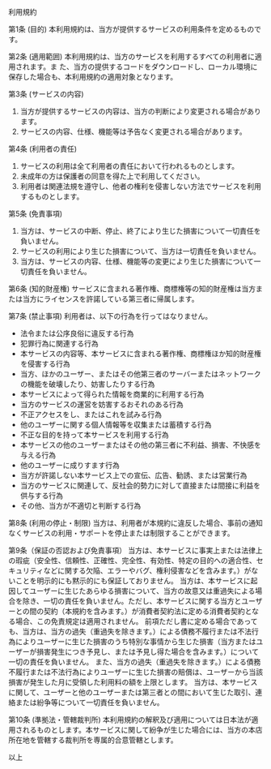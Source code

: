利用規約

第1条 (目的)
本利用規約は、当方が提供するサービスの利用条件を定めるものです。

第2条 (適用範囲)
本利用規約は、当方のサービスを利用するすべての利用者に適用されます。ま
た、当方の提供するコードをダウンロードし、ローカル環境に保存した場合も、本利用規約の適用対象となります。

第3条 (サービスの内容)
1. 当方が提供するサービスの内容は、当方の判断により変更される場合があります。
2. サービスの内容、仕様、機能等は予告なく変更される場合があります。

第4条 (利用者の責任)
1. サービスの利用は全て利用者の責任において行われるものとします。
2. 未成年の方は保護者の同意を得た上で利用してください。
3. 利用者は関連法規を遵守し、他者の権利を侵害しない方法でサービスを利用するものとします。

第5条 (免責事項)
1. 当方は、サービスの中断、停止、終了により生じた損害について一切責任を負いません。
2. サービスの利用により生じた損害について、当方は一切責任を負いません。
3. 当方は、サービスの内容、仕様、機能等の変更により生じた損害について一切責任を負いません。

第6条 (知的財産権)
サービスに含まれる著作権、商標権等の知的財産権は当方または当方にライセンスを許諾している第三者に帰属します。

第7条 (禁止事項)
利用者は、以下の行為を行ってはなりません。
- 法令または公序良俗に違反する行為
- 犯罪行為に関連する行為
- 本サービスの内容等、本サービスに含まれる著作権、商標権ほか知的財産権を侵害する行為
- 当方、ほかのユーザー、またはその他第三者のサーバーまたはネットワークの機能を破壊したり、妨害したりする行為
- 本サービスによって得られた情報を商業的に利用する行為
- 当方のサービスの運営を妨害するおそれのある行為
- 不正アクセスをし、またはこれを試みる行為
- 他のユーザーに関する個人情報等を収集または蓄積する行為
- 不正な目的を持って本サービスを利用する行為
- 本サービスの他のユーザーまたはその他の第三者に不利益、損害、不快感を与える行為
- 他のユーザーに成りすます行為
- 当方が許諾しない本サービス上での宣伝、広告、勧誘、または営業行為
- 当方のサービスに関連して、反社会的勢力に対して直接または間接に利益を供与する行為
- その他、当方が不適切と判断する行為

第8条 (利用の停止・制限)
当方は、利用者が本規約に違反した場合、事前の通知なくサービスの利用・サポートを停止または制限することができます。

第9条（保証の否認および免責事項）
当方は、本サービスに事実上または法律上の瑕疵（安全性、信頼性、正確性、完全性、有効性、特定の目的への適合性、セキュリティなどに関する欠陥、エラーやバグ、権利侵害などを含みます。）がないことを明示的にも黙示的にも保証しておりません。
当方は、本サービスに起因してユーザーに生じたあらゆる損害について、当方の故意又は重過失による場合を除き、一切の責任を負いません。ただし、本サービスに関する当方とユーザーとの間の契約（本規約を含みます。）が消費者契約法に定める消費者契約となる場合、この免責規定は適用されません。
前項ただし書に定める場合であっても、当方は、当方の過失（重過失を除きます。）による債務不履行または不法行為によりユーザーに生じた損害のうち特別な事情から生じた損害（当方またはユーザーが損害発生につき予見し、または予見し得た場合を含みます。）について一切の責任を負いません。
また、当方の過失（重過失を除きます。）による債務不履行または不法行為によりユーザーに生じた損害の賠償は、ユーザーから当該損害が発生した月に受領した利用料の額を上限とします。
当方は、本サービスに関して、ユーザーと他のユーザーまたは第三者との間において生じた取引、連絡または紛争等について一切責任を負いません。


第10条 (準拠法・管轄裁判所)
本利用規約の解釈及び適用については日本法が適用されるものとします。本サービスに関して紛争が生じた場合には、当方の本店所在地を管轄する裁判所を専属的合意管轄とします。

以上
